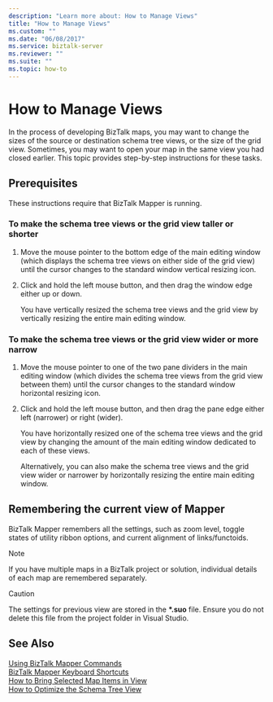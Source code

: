 ```yaml
---
description: "Learn more about: How to Manage Views"
title: "How to Manage Views"
ms.custom: ""
ms.date: "06/08/2017"
ms.service: biztalk-server
ms.reviewer: ""
ms.suite: ""
ms.topic: how-to
---
```

# How to Manage Views
In the process of developing BizTalk maps, you may want to change the sizes of the source or destination schema tree views, or the size of the grid view. Sometimes, you may want to open your map in the same view you had closed earlier. This topic provides step-by-step instructions for these tasks.  
  
## Prerequisites  
 These instructions require that BizTalk Mapper is running.  
  
### To make the schema tree views or the grid view taller or shorter  
  
1.  Move the mouse pointer to the bottom edge of the main editing window (which displays the schema tree views on either side of the grid view) until the cursor changes to the standard window vertical resizing icon.  
  
2.  Click and hold the left mouse button, and then drag the window edge either up or down.  
  
     You have vertically resized the schema tree views and the grid view by vertically resizing the entire main editing window.  
  
### To make the schema tree views or the grid view wider or more narrow  
  
1.  Move the mouse pointer to one of the two pane dividers in the main editing window (which divides the schema tree views from the grid view between them) until the cursor changes to the standard window horizontal resizing icon.  
  
2.  Click and hold the left mouse button, and then drag the pane edge either left (narrower) or right (wider).  
  
     You have horizontally resized one of the schema tree views and the grid view by changing the amount of the main editing window dedicated to each of these views.  
  
     Alternatively, you can also make the schema tree views and the grid view wider or narrower by horizontally resizing the entire main editing window.  
  
## Remembering the current view of Mapper  
 BizTalk Mapper remembers all the settings, such as zoom level, toggle states of utility ribbon options, and current alignment of links/functoids.  
  
> [!NOTE]
>  If you have multiple maps in a BizTalk project or solution, individual details of each map are remembered separately.  
  
> [!CAUTION]
>  The settings for previous view are stored in the **\*.suo** file. Ensure you do not delete this file from the project folder in Visual Studio.  
  
## See Also  
 [Using BizTalk Mapper Commands](../core/using-biztalk-mapper-commands.md)   
 [BizTalk Mapper Keyboard Shortcuts](../core/biztalk-mapper-keyboard-shortcuts.md)   
 [How to Bring Selected Map Items in View](../core/how-to-bring-selected-map-items-in-view.md)   
 [How to Optimize the Schema Tree View](../core/how-to-optimize-the-schema-tree-view.md)
